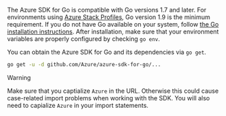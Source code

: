 <!-- 
No header is included here so that this can be used in multiple different sections.
This include is so that we can easily update the required Go version, or suggest different
vendoring.
-->
The Azure SDK for Go is compatible with Go versions 1.7 and later. For environments using 
[Azure Stack Profiles](https://docs.microsoft.com/en-us/azure/azure-stack/azure-stack-version-profiles), Go version 1.9 is the minimum requirement. 
If you do not have Go available on your system, follow [the Go installation instructions](https://golang.org/doc/install). After installation, make 
sure that your environment variables are properly configured by checking `go env`. 

You can obtain the Azure SDK for Go and its dependencies via `go get`.

```bash
go get -u -d github.com/Azure/azure-sdk-for-go/...
```

> [!WARNING]
> Make sure that you captialize `Azure` in the URL. Otherwise this could cause case-related import problems
> when working with the SDK. You will also need to capialize `Azure` in your import statements.

